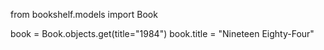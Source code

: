 from bookshelf.models import Book

book = Book.objects.get(title="1984")
book.title = "Nineteen Eighty-Four"